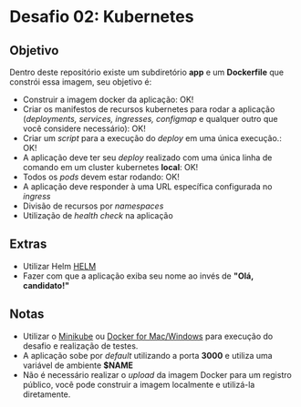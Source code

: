 # Desafio 02: Kubernetes

## Objetivo

Dentro deste repositório existe um subdiretório **app** e um **Dockerfile** que constrói essa imagem, seu objetivo é: 

- Construir a imagem docker da aplicação: OK!
- Criar os manifestos de recursos kubernetes para rodar a aplicação (_deployments, services, ingresses, configmap_ e qualquer outro que você considere necessário): OK!
- Criar um _script_ para a execução do _deploy_ em uma única execução.: OK!
- A aplicação deve ter seu _deploy_ realizado com uma única linha de comando em um cluster kubernetes **local**: OK!
- Todos os _pods_ devem estar rodando: OK!
- A aplicação deve responder à uma URL específica configurada no _ingress_
- Divisão de recursos por _namespaces_
- Utilização de _health check_ na aplicação

## Extras

- Utilizar Helm [HELM](https://helm.sh)
- Fazer com que a aplicação exiba seu nome ao invés de **"Olá, candidato!"**

## Notas

- Utilizar o [Minikube](https://github.com/kubernetes/minikube) ou [Docker for Mac/Windows](https://docs.docker.com/docker-for-mac/) para execução do desafio e realização de testes.
- A aplicação sobe por _default_ utilizando a porta **3000** e utiliza uma variável de ambiente **$NAME**
- Não é necessário realizar o _upload_ da imagem Docker para um registro público, você pode construir a imagem localmente e utilizá-la diretamente.
